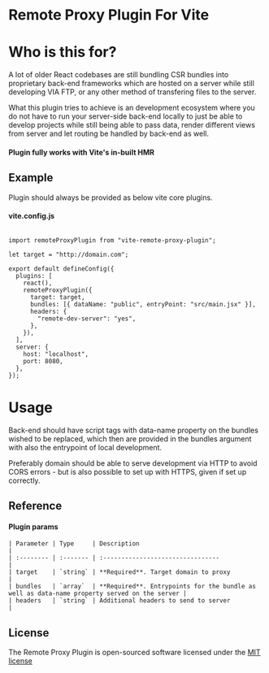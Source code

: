 # Remote Proxy Plugin For Vite

# Who is this for?

A lot of older React codebases are still bundling CSR bundles into proprietary back-end frameworks which are hosted on a server while still developing VIA FTP, or any other method of transfering files to the server.

What this plugin tries to achieve is an development ecosystem where you do not have to run your server-side back-end locally to just be able to develop projects while still being able to pass data, render different views from server and let routing be handled by back-end as well.

#### Plugin fully works with Vite's in-built HMR

## Example

Plugin should always be provided as below vite core plugins.

#### vite.config.js

```

import remoteProxyPlugin from "vite-remote-proxy-plugin";

let target = "http://domain.com";

export default defineConfig({
  plugins: [
    react(),
    remoteProxyPlugin({
      target: target,
      bundles: [{ dataName: "public", entryPoint: "src/main.jsx" }],
      headers: {
        "remote-dev-server": "yes",
      },
    }),
  ],
  server: {
    host: "localhost",
    port: 8080,
  },
});

```

# Usage

Back-end should have script tags with data-name property on the bundles wished to be replaced, which then are provided in the bundles argument with also the entrypoint of local development.

Preferably domain should be able to serve development via HTTP to avoid CORS errors - but is also possible to set up with HTTPS, given if set up correctly.

## Reference

#### Plugin params

```
| Parameter | Type     | Description                                                                                 |
| :-------- | :------- | :--------------------------------                                                           |
| target    | `string` | **Required**. Target domain to proxy                                                        |
| bundles   | `array`  | **Required**. Entrypoints for the bundle as well as data-name property served on the server |
| headers   | `string` | Additional headers to send to server                                                        |
```

## License

The Remote Proxy Plugin is open-sourced software licensed under the [ MIT license](https://choosealicense.com/licenses/mit/)
